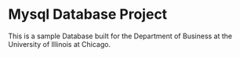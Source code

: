 # Mysql Database Project
 
This is a sample Database built for the Department of Business at the University of Illinois at Chicago.
